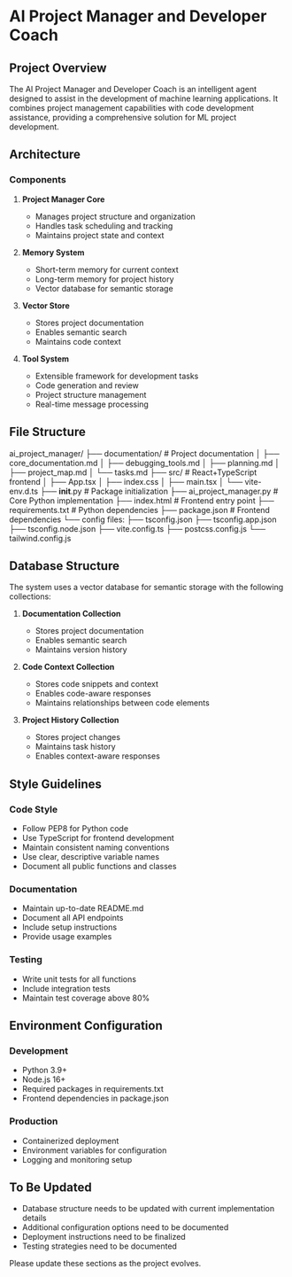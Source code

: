 # AI Project Manager and Developer Coach

## Project Overview
The AI Project Manager and Developer Coach is an intelligent agent designed to assist in the development of machine learning applications. It combines project management capabilities with code development assistance, providing a comprehensive solution for ML project development.

## Architecture

### Components

1. **Project Manager Core**
   - Manages project structure and organization
   - Handles task scheduling and tracking
   - Maintains project state and context

2. **Memory System**
   - Short-term memory for current context
   - Long-term memory for project history
   - Vector database for semantic storage

3. **Vector Store**
   - Stores project documentation
   - Enables semantic search
   - Maintains code context

4. **Tool System**
   - Extensible framework for development tasks
   - Code generation and review
   - Project structure management
   - Real-time message processing

## File Structure
ai_project_manager/
├── documentation/          # Project documentation
│   ├── core_documentation.md
│   ├── debugging_tools.md
│   ├── planning.md
│   ├── project_map.md
│   └── tasks.md
├── src/                    # React+TypeScript frontend
│   ├── App.tsx
│   ├── index.css
│   ├── main.tsx
│   └── vite-env.d.ts
├── __init__.py            # Package initialization
├── ai_project_manager.py  # Core Python implementation
├── index.html            # Frontend entry point
├── requirements.txt       # Python dependencies
├── package.json          # Frontend dependencies
└── config files:
    ├── tsconfig.json
    ├── tsconfig.app.json
    ├── tsconfig.node.json
    ├── vite.config.ts
    ├── postcss.config.js
    └── tailwind.config.js

## Database Structure
The system uses a vector database for semantic storage with the following collections:

1. **Documentation Collection**
   - Stores project documentation
   - Enables semantic search
   - Maintains version history

2. **Code Context Collection**
   - Stores code snippets and context
   - Enables code-aware responses
   - Maintains relationships between code elements

3. **Project History Collection**
   - Stores project changes
   - Maintains task history
   - Enables context-aware responses

## Style Guidelines

### Code Style
- Follow PEP8 for Python code
- Use TypeScript for frontend development
- Maintain consistent naming conventions
- Use clear, descriptive variable names
- Document all public functions and classes

### Documentation
- Maintain up-to-date README.md
- Document all API endpoints
- Include setup instructions
- Provide usage examples

### Testing
- Write unit tests for all functions
- Include integration tests
- Maintain test coverage above 80%

## Environment Configuration

### Development
- Python 3.9+
- Node.js 16+
- Required packages in requirements.txt
- Frontend dependencies in package.json

### Production
- Containerized deployment
- Environment variables for configuration
- Logging and monitoring setup

## To Be Updated
- Database structure needs to be updated with current implementation details
- Additional configuration options need to be documented
- Deployment instructions need to be finalized
- Testing strategies need to be documented

Please update these sections as the project evolves.